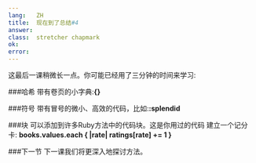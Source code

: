 ```yaml
---
lang:   ZH
title:  现在到了总结#4
answer: 
class:  stretcher chapmark
ok:     
error:  
---
```


这最后一课稍微长一点。你可能已经用了三分钟的时间来学习:

###哈希
带有卷页的小字典:__{}__

###符号
带有冒号的微小、高效的代码，比如:__:splendid__

###块
可以添加到许多Ruby方法中的代码块。这是你用过的代码
建立一个记分卡:
__books.values.each { |rate| ratings[rate] += 1 }__

###下一节
下一课我们将更深入地探讨方法。
